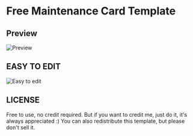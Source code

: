 # Free Maintenance Card Template

## Preview
![Preview](https://i.imgur.com/85NL1aB.gif)

## EASY TO EDIT
![Easy to edit](https://i.imgur.com/DtkRbQG.png)

## LICENSE
Free to use, no credit required. But if you want to credit me, just do it, it's always appreciated :)
You can also redistribute this template, but please don't sell it.